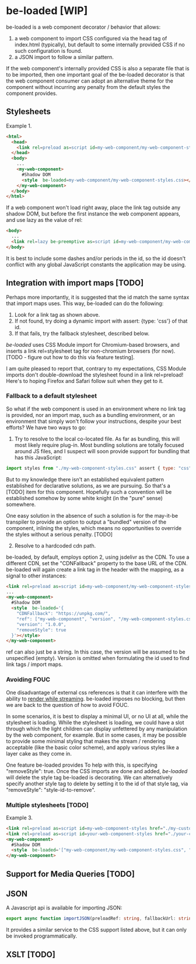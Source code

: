 # be-loaded [WIP]

be-loaded is a web component decorator / behavior that allows:

1) a web component to import CSS configured via the head tag of index.html (typically), but default to some internally provided CSS if no such configuration is found.
2) a JSON import to follow a similar pattern. 

If the web component's internally provided CSS is also a separate file that is to be imported, then one important goal of the be-loaded decorator is that the web component consumer can adopt an alternative theme for the component without incurring any penalty from the default styles the component provides.

## Stylesheets

Example 1.


```html
<html>
  <head>
    <link rel=preload as=script id=my-web-component/my-web-component-styles.css href="./my-customized-styles.css" crossorigin=anonymous>
  </head>
  <body>
    ...
    <my-web-component>
      #Shadow DOM
      <style  be-loaded=my-web-component/my-web-component-styles.css></style>
    </my-web-component>
  </body>
</html>
```

If a web component won't load right away, place the link tag outside any shadow DOM, but before the first instance the web component appears, and use lazy as the value of rel:

```html
<body>
  ...
  <link rel=lazy be-preemptive as=script id=my-web-component/my-web-component-styles.css href="./my-customized-styles.css">
</body>
```

It is best to include some dashes and/or periods in the id, so the id doesn't conflict with any global JavaScript constants the application may be using.

## Integration with import maps [TODO]

Perhaps more importantly, it is suggested that the id match the same syntax that import maps uses.  This way, be-loaded can do the following:

1.  Look for a link tag as shown above.
2.  If not found, try doing a dynamic import with assert: {type: 'css'} of that id.
3.  If that fails, try the fallback stylesheet, described below.


*be-loaded* uses CSS Module import for Chromium-based browsers, and inserts a link rel=stylesheet tag for non-chromium browsers (for now). [TODO - figure out how to do this via feature testing].

I am quite pleased to report that, contrary to my expectations, CSS Module imports don't double-download the stylesheet found in a link rel=preload!  Here's to hoping Firefox and Safari follow suit when they get to it.


### Fallback to a default stylesheet

So what if the web component is used in an environment where no link tag is provided, nor an import map, such as a bundling environment, or an environment that simply won't follow your instructions, despite your best efforts?  We have two ways to go:  

1.  Try to resolve to the local co-located file.  As far as bundling, this will most likely require plug-in.  Most bundling solutions are totally focused around JS files, and I suspect will soon provide support for bundling that has this JavaScript:

```JavaScript
import styles from "./my-web-component-styles.css" assert { type: "css" };
```

But to my knowledge there isn't an established equivalent pattern established for declarative solutions, as we are pursuing.  So that's a [TODO] item for this component.  Hopefully such a convention will be established somehow by some white knight (in the "pure" sense) somewhere.

One easy solution in the absence of such a solution is for the may-it-be transpiler to provide an option to output a "bundled" version of the component, inlining the styles, which means no opportunities to override the styles without a serious penalty. [TODO]

2.  Resolve to a hardcoded cdn path.

be-loaded, by default, employs option 2, using jsdelivr as the CDN.  To use a different CDN, set the "CDNFallback" property to the base URL of the CDN.  be-loaded will again create a link tag in the header with the mapping, as a signal to other instances:

```html
<link rel=preload as=script id=my-web-component/my-web-component-styles.css href="./my-customized-styles.css">
...
<my-web-component>
  #Shadow DOM
  <style  be-loaded='{
    "CDNFallback": "https://unpkg.com/",
    "ref": ["my-web-component", "version", "/my-web-component-styles.css"],
    "version": "1.0.0",
    "removeStyle": true
  }'></style>
</my-web-component>
```

ref can also just be a string.  In this case, the version will be assumed to be unspecified (empty).  Version is omitted when formulating the id used to find link tags / import maps.

### Avoiding FOUC

One disadvantage of external css references is that it can interfere with the ability to [render while streaming](https://www.youtube.com/watch?v=3sMflOp5kiQ).  be-loaded imposes no blocking, but then we are back to the question of how to avoid FOUC.

In some scenarios, it is best to display a minimal UI, or no UI at all, while the stylesheet is loading.  While the stylesheet is loading, we could have a slot through which the light children can display unfettered by any manipulation by the web component, for example.  But in some cases, it may be possible to provide some minimal styling that makes the stream / rendering acceptable (like the basic color scheme), and apply various styles like a layer cake as they come in.  

One feature be-loaded provides To help with this, is specifying "removeStyle": true.  Once the CSS imports are done and added, *be-loaded* will delete the style tag be-loaded is decorating.  We can alternatively specify another style tag to delete by setting it to the id of that style tag, via "removeStyle": "style-id-to-remove".
 
### Multiple stylesheets [TODO]

Example 3. 

```html
<link rel=preload as=script id=my-web-component-styles href="./my-customized-styles.css">
<link rel=preload as=script id=your-web-component-styles href="./your-customized-styles.css">
<my-web-component>
  #Shadow DOM
  <style  be-loaded='["my-web-component/my-web-component-styles.css", "your-web-component/your-web-component-styles.css"]'></style>
</my-web-component>
```



## Support for Media Queries [TODO]

## JSON

A Javascript api is available for importing JSON:

```TypeScript
export async function importJSON(preloadRef: string, fallbackUrl: string): Promise<any>
```

It provides a similar service to the CSS support listed above, but it can only be invoked programmatically.

## XSLT [TODO]




